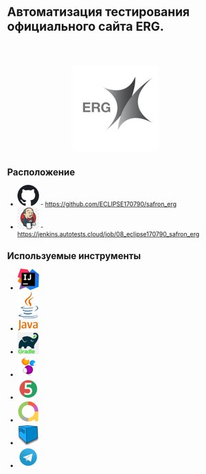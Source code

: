 # Автоматизация тестирования официального сайта ERG.


<h1 align="center">
  <br>
  <a href="https://erg.kz/ru"><img src="img/ERG.png" alt="ERG" width="200"></a>
</h1>

## Расположение
* <a href="https://github.com/ECLIPSE170790/safron_erg/"><img src="img\GitHub.png" alt="GitHub" width="50"></a> - https://github.com/ECLIPSE170790/safron_erg
* <a href="https://jenkins.autotests.cloud/job/08_eclipse170790_safron_erg/"><img src="img\Jenkins.jpg" alt="Jenkins" width="50"></a> - https://jenkins.autotests.cloud/job/08_eclipse170790_safron_erg

## Используемые инструменты

* <img src="img/IDEA.png" alt="Idea" width="50">
* <img src="img/Java.png" alt="Java" width="50">
* <img src="img/Gradle.png" alt="Gradle" width="50">
* <img src="img/Selenide.svg" alt="Selenide" width="50">
* <img src="img/JUnit.svg" alt="JUnit" width="50">
* <img src="img/Allure.png" alt="Allure" width="50">
* <img src="img/Selenoid.png" alt="Selenoid" width="50">
* <img src="img/Telegram.svg" alt="Telegram" width="50">
